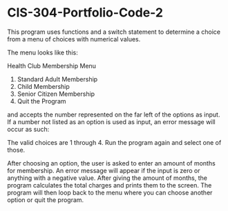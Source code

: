 # CIS-304-Portfolio-Code-2

This program uses functions and a switch statement to determine a choice from a menu of choices with numerical values.

The menu looks like this:

  Health Club Membership Menu

  1. Standard Adult Membership
  2. Child Membership
  3. Senior Citizen Membership
  4. Quit the Program

and accepts the number represented on the far left of the options as input.
If a number not listed as an option is used as input, an error message will occur as such:

The valid choices are 1 through 4. Run the program again and select one of those.

After choosing an option, the user is asked to enter an amount of months for membership. An error message will appear if the input is zero
or anything with a negative value. After giving the amount of months, the program calculates the total charges and prints them to the screen.
The program will then loop back to the menu where you can choose another option or quit the program.
